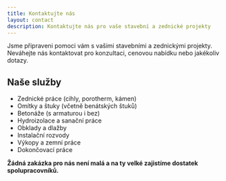 ```yaml
---
title: Kontaktujte nás
layout: contact
description: Kontaktujte nás pro vaše stavební a zednické projekty
---
```


Jsme připraveni pomoci vám s vašimi stavebními a zednickými projekty. Neváhejte nás kontaktovat pro konzultaci, cenovou nabídku nebo jakékoliv dotazy.

## Naše služby

- Zednické práce (cihly, porotherm, kámen)
- Omítky a štuky (včetně benátských štuků)
- Betonáže (s armaturou i bez)
- Hydroizolace a sanační práce
- Obklady a dlažby
- Instalační rozvody
- Výkopy a zemní práce
- Dokončovací práce

**Žádná zakázka pro nás není malá a na ty velké zajistíme dostatek spolupracovníků.**
